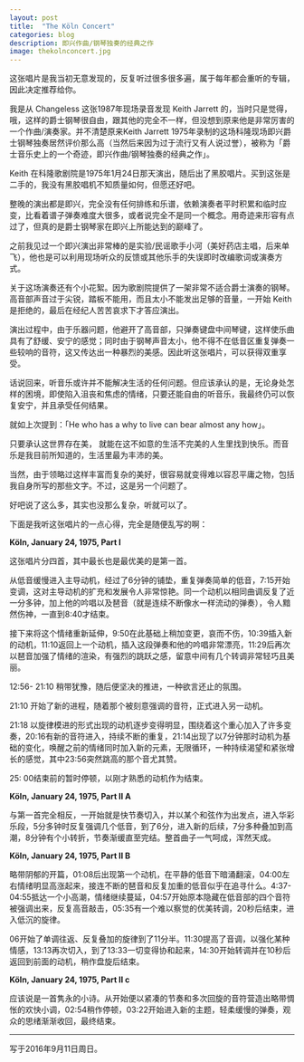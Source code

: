 ```yaml
---
layout: post
title:  "The Köln Concert"
categories: blog
description: 即兴作曲/钢琴独奏的经典之作
image: thekolnconcert.jpg
--- 
```


 
这张唱片是我当初无意发现的，反复听过很多很多遍，属于每年都会重听的专辑，因此决定推荐给你。 

我是从 Changeless 这张1987年现场录音发现 Keith Jarrett 的，当时只是觉得，哦，这样的爵士钢琴很自由，跟其他的完全不一样，但没想到原来他是非常厉害的一个作曲/演奏家。并不清楚原来Keith Jarrett 1975年录制的这场科隆现场即兴爵士钢琴独奏居然评价那么高（当然后来因为过于流行又有人说过誉），被称为「爵士音乐史上的一个奇迹，即兴作曲/钢琴独奏的经典之作」。 

Keith 在科隆歌剧院是1975年1月24日那天演出，随后出了黑胶唱片。买到这张是二手的，我没有黑胶唱机不知质量如何，但愿还好吧。

整晚的演出都是即兴，完全没有任何排练和乐谱，依赖演奏者平时积累和临时应变，比看着谱子弹奏难度大很多，或者说完全不是同一个概念。用奇迹来形容有点过了，但真的是爵士钢琴家在即兴上所能达到的巅峰了。

之前我见过一个即兴演出非常棒的是实验/民谣歌手小河（美好药店主唱，后来单飞），他也是可以利用现场听众的反馈或其他乐手的失误即时改编歌词或演奏方式。

关于这场演奏还有个小花絮。因为歌剧院提供了一架非常不适合爵士演奏的钢琴。高音部声音过于尖锐，踏板不能用，而且太小不能发出足够的音量，一开始 Keith 是拒绝的，最后在经纪人苦苦哀求下才答应演出。

演出过程中，由于乐器问题，他避开了高音部，只弹奏键盘中间琴键，这样使乐曲具有了舒缓、安宁的感觉；同时由于钢琴声音太小，他不得不在低音区重复弹奏一些较响的音符，这又传达出一种暴烈的美感。因此听这张唱片，可以获得双重享受。  

话说回来，听音乐或许并不能解决生活的任何问题。但应该承认的是，无论身处怎样的困境，即使陷入沮丧和焦虑的情绪，只要还能自由的听音乐，我最终仍可以恢复安宁，并且承受任何结果。       

就如上次提到：「He who has a why to live can bear almost any how」。 

只要承认这世界存在美， 就能在这不如意的生活不完美的人生里找到快乐。而音乐是我目前所知道的，生活里最为丰沛的美。

当然，由于领略过这样丰富而复杂的美好，很容易就变得难以容忍平庸之物，包括我自身所写的那些文字。不过，这是另一个问题了。

好吧说了这么多，其实也没那么复杂，听就可以了。

下面是我听这张唱片的一点心得，完全是随便乱写的啊：

**Köln, January 24, 1975, Part I**

这张唱片分四首，其中最长也是最优美的是第一首。

从低音缓慢进入主导动机，经过了6分钟的铺垫，重复弹奏简单的低音，7:15开始变调，这对主导动机的扩充和发展令人非常惊艳。同一个动机以相同曲调反复了近一分多钟，加上他的吟唱以及琶音（就是连续不断像水一样流动的弹奏），令人黯然伤神，一直到8:40才结束。

接下来将这个情绪重新延伸，9:50在此基础上稍加变更，哀而不伤，10:39插入新的动机，11:10返回上一个动机，插入这段弹奏和他的吟唱非常漂亮，11:29后再次以琶音加强了情绪的渲染，有强烈的跳跃之感，留意中间有几个转调非常轻巧且美丽。  

12:56- 21:10 稍带犹豫，随后便坚决的推进，一种欲言还止的氛围。    

21:10 开始了新的进程，随着那个被刻意强调的音符，正式进入另一动机。 

21:18 以旋律模进的形式出现的动机逐步变得明显，围绕着这个重心加入了许多变奏，20:16有新的音符进入，持续不断的重复，21:14出现了以7分钟那时动机为基础的变化，唤醒之前的情绪同时加入新的元素，无限循环，一种持续渴望和紧张增长的感觉，其中23:56突然跳高的那个音尤其赞。 

25: 00结束前的暂时停顿，以刚才熟悉的动机作为结束。    

**Köln, January 24, 1975, Part II A**

与第一首完全相反，一开始就是快节奏切入，并以某个和弦作为出发点，进入华彩乐段，5分多钟时反复强调几个低音，到了6分，进入新的后续，7分多种叠加到高潮，8分钟有个小转折，节奏渐缓直至完结。整首曲子一气呵成，浑然天成。

**Köln, January 24, 1975, Part II B**

略带阴郁的开篇，01:08后出现第一个动机，在平静的低音下暗涌翻滚，04:00左右情绪明显高涨起来，接连不断的琶音和反复加重的低音似乎在追寻什么。4:37-04:55抵达一个小高潮，情绪继续蔓延，04:57开始原本隐藏在低音部的四个音符被强调出来，反复高音敲击，05:35有一个难以察觉的优美转调，20秒后结束，进入低沉的旋律。

06开始了单调往返、反复叠加的旋律到了11分半。11:30提高了音调，以强化某种情感，13:13再次切入，到了13:33一切变得协和起来，14:30开始转调并在10秒后返回到前面的动机，稍作盘旋后结束。

**Köln, January 24, 1975, Part  II c**

应该说是一首隽永的小诗。从开始便以紧凑的节奏和多次回旋的音符营造出略带惆怅的欢快小调，02:54稍作停顿，03:22开始进入新的主题，轻柔缓慢的弹奏，观众的思绪渐渐收回，最终结束。 


----

写于2016年9月11日周日。

